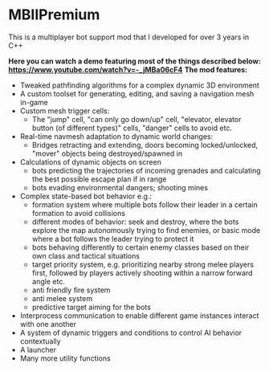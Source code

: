 # MBIIPremium
This is a multiplayer bot support mod that I developed for over 3 years in C++

**Here you can watch a demo featuring most of the things described below: https://www.youtube.com/watch?v=-_jMBa06cF4**
**The mod features:**

- Tweaked pathfinding algorithms for a complex dynamic 3D environment
- A custom toolset for generating,  editing, and saving a navigation mesh in-game
- Custom mesh trigger cells:
  - The "jump" cell, "can only go down/up" cell, "elevator, elevator button (of different types)" cells, "danger" cells to avoid etc.
- Real-time navmesh adaptation to dynamic world changes:
  - Bridges retracting and extending, doors becoming locked/unlocked, "mover" objects being destroyed/spawned in
- Calculations of dynamic objects on screen
  - bots predicting the trajectories of incoming grenades and calculating the best possible escape plan if in range
  - bots evading environmental dangers; shooting mines 
- Complex state-based bot behavior e.g.:
  - formation system where multiple bots follow their leader in a certain formation to avoid collisions
  - different modes of behavior: seek and destroy, where the bots explore the map autonomously trying to find enemies, or basic mode where a bot follows the leader trying to protect it 
  - bots behaving differently to certain enemy classes based on their own class and tactical situations
  - target priority system, e.g. prioritizing nearby strong melee players first, followed by players actively shooting within a narrow forward angle etc.
  - anti friendly fire system
  - anti melee system
  - predictive target aiming for the bots 
- Interprocess communication to enable different game instances interact with one another
- A system of dynamic triggers and conditions to control AI behavior contextually
- A launcher
- Many more utility functions
